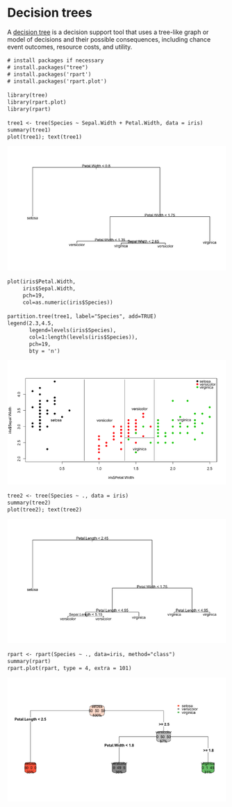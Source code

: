 Decision trees
==============

A [decision tree](https://en.wikipedia.org/wiki/Decision_tree) is a decision support tool that uses a tree-like graph or model of decisions and their possible consequences, including chance event outcomes, resource costs, and utility.

~~~~{.r}
# install packages if necessary
# install.packages("tree")
# install.packages('rpart')
# install.packages('rpart.plot')

library(tree)
library(rpart.plot)
library(rpart)

tree1 <- tree(Species ~ Sepal.Width + Petal.Width, data = iris)
summary(tree1)
plot(tree1); text(tree1)
~~~~

![Decision tree for tree1](image/tree1.png)

~~~~{.r}
plot(iris$Petal.Width,
     iris$Sepal.Width,
     pch=19,
     col=as.numeric(iris$Species))

partition.tree(tree1, label="Species", add=TRUE)
legend(2.3,4.5,
       legend=levels(iris$Species),
       col=1:length(levels(iris$Species)),
       pch=19,
       bty = 'n')
~~~~

![Paritioned scatter plot](image/partition.png)

~~~~{.r}
tree2 <- tree(Species ~ ., data = iris)
summary(tree2)
plot(tree2); text(tree2)
~~~~

![Decision tree for tree2](image/tree2.png)

~~~~{.r}
rpart <- rpart(Species ~ ., data=iris, method="class")
summary(rpart)
rpart.plot(rpart, type = 4, extra = 101)
~~~~

![Decision tree for rpart](image/rpart_tree.png)

